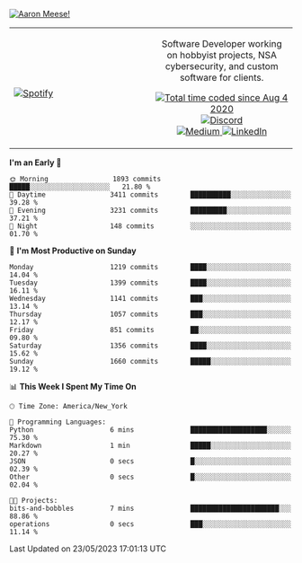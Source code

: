 [![Aaron Meese!](https://user-images.githubusercontent.com/17814535/88975338-a2aabf00-d27f-11ea-963f-8a19608716b4.png)](https://github.com/ajmeese7/readme-ascii "README ASCII")

<!-- Modified from project here: https://github.com/novatorem/novatorem -->
<table width="100%">
  <tr>
  <td width="50%">

&nbsp; <br> [![Spotify](https://ajmeese7.vercel.app/api/spotify)](https://open.spotify.com/user/ajmeese)

  </td>
  <td width="50%">
    <p align="center">
    Software Developer working on hobbyist projects, NSA cybersecurity, and custom software for clients.
    </p>
    <p align="center">
      <a href="https://wakatime.com/@f726891d-3b02-46cd-9b60-e8c59f9e2b14">
        <img src="https://wakatime.com/badge/user/f726891d-3b02-46cd-9b60-e8c59f9e2b14.svg" alt="Total time coded since Aug 4 2020" title="WakaTime" />
      </a>
      <a href="http://link.aaronmeese.com/discord">
        <img src="https://img.shields.io/badge/discord-ajmeese7%234835-369?style=flat-square&logo=discord&logoColor=white&color=purple" alt="Discord" title="Discord">
      </a>
      <br />
      <a href="https://link.aaronmeese.com/medium">
        <img src="https://img.shields.io/badge/medium-ajmeese7-1DB954?style=flat-square&logo=medium&logoColor=white" alt="Medium" title="Medium">
      </a>
      <a href="https://link.aaronmeese.com/linkedin">
        <img src="https://img.shields.io/badge/linkedIn-aaronmeese-1DB954?style=flat-square&logo=linkedin&logoColor=white&color=blue" alt="LinkedIn" title="LinkedIn">
      </a>
    </p>
  </td>

</table>

[//]: <> (The `&nbsp;` is to have Aphelion take up more space)

<!--START_SECTION:waka-->
**I'm an Early 🐤** 

```text
🌞 Morning                1893 commits        █████░░░░░░░░░░░░░░░░░░░░   21.80 % 
🌆 Daytime                3411 commits        ██████████░░░░░░░░░░░░░░░   39.28 % 
🌃 Evening                3231 commits        █████████░░░░░░░░░░░░░░░░   37.21 % 
🌙 Night                  148 commits         ░░░░░░░░░░░░░░░░░░░░░░░░░   01.70 % 
```
📅 **I'm Most Productive on Sunday** 

```text
Monday                   1219 commits        ████░░░░░░░░░░░░░░░░░░░░░   14.04 % 
Tuesday                  1399 commits        ████░░░░░░░░░░░░░░░░░░░░░   16.11 % 
Wednesday                1141 commits        ███░░░░░░░░░░░░░░░░░░░░░░   13.14 % 
Thursday                 1057 commits        ███░░░░░░░░░░░░░░░░░░░░░░   12.17 % 
Friday                   851 commits         ██░░░░░░░░░░░░░░░░░░░░░░░   09.80 % 
Saturday                 1356 commits        ████░░░░░░░░░░░░░░░░░░░░░   15.62 % 
Sunday                   1660 commits        █████░░░░░░░░░░░░░░░░░░░░   19.12 % 
```


📊 **This Week I Spent My Time On** 

```text
🕑︎ Time Zone: America/New_York

💬 Programming Languages: 
Python                   6 mins              ███████████████████░░░░░░   75.30 % 
Markdown                 1 min               █████░░░░░░░░░░░░░░░░░░░░   20.27 % 
JSON                     0 secs              █░░░░░░░░░░░░░░░░░░░░░░░░   02.39 % 
Other                    0 secs              █░░░░░░░░░░░░░░░░░░░░░░░░   02.04 % 

🐱‍💻 Projects: 
bits-and-bobbles         7 mins              ██████████████████████░░░   88.86 % 
operations               0 secs              ███░░░░░░░░░░░░░░░░░░░░░░   11.14 % 
```


 Last Updated on 23/05/2023 17:01:13 UTC
<!--END_SECTION:waka-->
